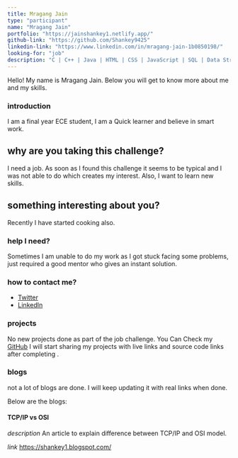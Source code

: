 ```yaml
---
title: Mragang Jain
type: "participant"
name: "Mragang Jain"
portfolio: "https://jainshankey1.netlify.app/"
github-link: "https://github.com/Shankey9425"
linkedin-link: "https://www.linkedin.com/in/mragang-jain-1b0850198/"
looking-for: "job"
description: "C | C++ | Java | HTML | CSS | JavaScript | SQL | Data Structures | learning NodeJs "
---
```


Hello! My name is Mragang Jain. Below you will get to know more about me and my skills.

### introduction

I am a final year ECE student, I am a Quick learner and believe in smart work.

## why are you taking this challenge?

I need a job.
As soon as I found this challenge it seems to be typical and I was not able to do which creates my interest.
Also, I want to learn new skills. 

## something interesting about you?
  
   Recently I have started cooking also.

### help I need?

Sometimes I am unable to do my work as I got stuck facing some problems, just required a good mentor who gives an instant solution.

### how to contact me?

- [Twitter](https://twitter.com/MragangJ)
- [LinkedIn](https://www.linkedin.com/in/mragang-jain-1b0850198)

### projects

No new projects done as part of the job challenge. You Can Check my [GitHub](https://github.com/Shankey9425) 
I will start sharing my projects with live links and source code links after completing .

### blogs
   
   not a lot of blogs are done. I will keep updating it with real links when done.
   
   Below are the blogs:

   #### TCP/IP vs OSI
   _description_ An article to explain difference between TCP/IP and OSI model.
   
   _link_ https://shankey1.blogspot.com/

